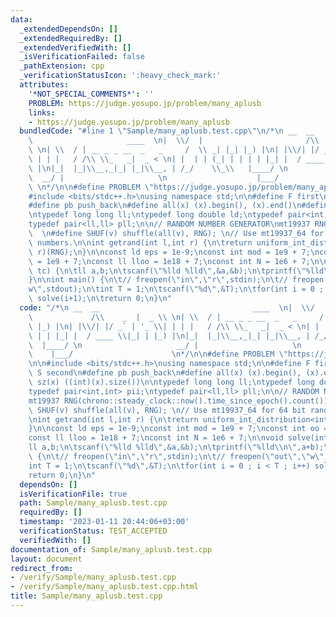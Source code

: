 ```yaml
---
data:
  _extendedDependsOn: []
  _extendedRequiredBy: []
  _extendedVerifiedWith: []
  _isVerificationFailed: false
  _pathExtension: cpp
  _verificationStatusIcon: ':heavy_check_mark:'
  attributes:
    '*NOT_SPECIAL_COMMENTS*': ''
    PROBLEM: https://judge.yosupo.jp/problem/many_aplusb
    links:
    - https://judge.yosupo.jp/problem/many_aplusb
  bundledCode: "#line 1 \"Sample/many_aplusb.test.cpp\"\n/*\n __  __             \
    \                     ____  \n|  \\/  |                       /\\    _  |  _ \\\
    \ \n| \\  / | __ _ _ __  _   _     /  \\ _| |_| |_) |\n| |\\/| |/ _` | '_ \\|\
    \ | | |   / /\\ \\_   _|  _ < \n| |  | | (_| | | | | |_| |  / ____ \\|_| | |_)\
    \ |\n|_|  |_|\\__,_|_| |_|\\__, | /_/    \\_\\   |____/ \n                   \
    \  __/ |                     \n                    |___/                     \
    \ \n*/\n\n#define PROBLEM \"https://judge.yosupo.jp/problem/many_aplusb\"\n\n\
    #include <bits/stdc++.h>\nusing namespace std;\n\n#define F first\n#define S second\n\
    #define pb push_back\n#define all(x) (x).begin(), (x).end()\n#define sz(x) ((int)(x).size())\n\
    \ntypedef long long ll;\ntypedef long double ld;\ntypedef pair<int,int> pii;\n\
    typedef pair<ll,ll> pll;\n\n// RANDOM NUMBER GENERATOR\nmt19937 RNG(chrono::steady_clock::now().time_since_epoch().count());\
    \  \n#define SHUF(v) shuffle(all(v), RNG); \n// Use mt19937_64 for 64 bit random\
    \ numbers.\n\nint getrand(int l,int r) {\n\treturn uniform_int_distribution<int>(l,\
    \ r)(RNG);\n}\n\nconst ld eps = 1e-9;\nconst int mod = 1e9 + 7;\nconst int oo\
    \ = 1e9 + 7;\nconst ll lloo = 1e18 + 7;\nconst int N = 1e6 + 7;\n\nvoid solve(int\
    \ tc) {\n\tll a,b;\n\tscanf(\"%lld %lld\",&a,&b);\n\tprintf(\"%lld\\n\",a+b);\n\
    }\n\nint main() {\n\t// freopen(\"in\",\"r\",stdin);\n\t// freopen(\"out\",\"\
    w\",stdout);\n\tint T = 1;\n\tscanf(\"%d\",&T);\n\tfor(int i = 0 ; i < T ; i++)\
    \ solve(i+1);\n\treturn 0;\n}\n"
  code: "/*\n __  __                                  ____  \n|  \\/  |          \
    \             /\\    _  |  _ \\ \n| \\  / | __ _ _ __  _   _     /  \\ _| |_|\
    \ |_) |\n| |\\/| |/ _` | '_ \\| | | |   / /\\ \\_   _|  _ < \n| |  | | (_| | |\
    \ | | |_| |  / ____ \\|_| | |_) |\n|_|  |_|\\__,_|_| |_|\\__, | /_/    \\_\\ \
    \  |____/ \n                     __/ |                     \n                \
    \    |___/                      \n*/\n\n#define PROBLEM \"https://judge.yosupo.jp/problem/many_aplusb\"\
    \n\n#include <bits/stdc++.h>\nusing namespace std;\n\n#define F first\n#define\
    \ S second\n#define pb push_back\n#define all(x) (x).begin(), (x).end()\n#define\
    \ sz(x) ((int)(x).size())\n\ntypedef long long ll;\ntypedef long double ld;\n\
    typedef pair<int,int> pii;\ntypedef pair<ll,ll> pll;\n\n// RANDOM NUMBER GENERATOR\n\
    mt19937 RNG(chrono::steady_clock::now().time_since_epoch().count());  \n#define\
    \ SHUF(v) shuffle(all(v), RNG); \n// Use mt19937_64 for 64 bit random numbers.\n\
    \nint getrand(int l,int r) {\n\treturn uniform_int_distribution<int>(l, r)(RNG);\n\
    }\n\nconst ld eps = 1e-9;\nconst int mod = 1e9 + 7;\nconst int oo = 1e9 + 7;\n\
    const ll lloo = 1e18 + 7;\nconst int N = 1e6 + 7;\n\nvoid solve(int tc) {\n\t\
    ll a,b;\n\tscanf(\"%lld %lld\",&a,&b);\n\tprintf(\"%lld\\n\",a+b);\n}\n\nint main()\
    \ {\n\t// freopen(\"in\",\"r\",stdin);\n\t// freopen(\"out\",\"w\",stdout);\n\t\
    int T = 1;\n\tscanf(\"%d\",&T);\n\tfor(int i = 0 ; i < T ; i++) solve(i+1);\n\t\
    return 0;\n}\n"
  dependsOn: []
  isVerificationFile: true
  path: Sample/many_aplusb.test.cpp
  requiredBy: []
  timestamp: '2023-01-11 20:44:06+03:00'
  verificationStatus: TEST_ACCEPTED
  verifiedWith: []
documentation_of: Sample/many_aplusb.test.cpp
layout: document
redirect_from:
- /verify/Sample/many_aplusb.test.cpp
- /verify/Sample/many_aplusb.test.cpp.html
title: Sample/many_aplusb.test.cpp
---
```

